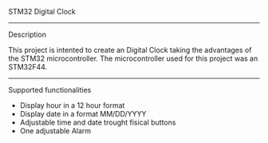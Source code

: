 STM32 Digital Clock
_____________________________________________________________________________________

Description

This project is intented to create an Digital Clock taking the advantages of the STM32 microcontroller.
The microcontroller used for this project was an STM32F44.

______________________________________________________________________________________________________


Supported functionalities

* Display hour in a 12 hour format
* Display date in a format MM/DD/YYYY
* Adjustable time and date trought fisical buttons
* One adjustable Alarm
